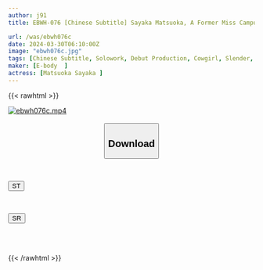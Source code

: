 ```yaml
---
author: j91
title: EBWH-076 [Chinese Subtitle] Sayaka Matsuoka, A Former Miss Campus AV Debut With An Astounding Style Who Won The Final Swimsuit Examination In A Big Turn.Height; 172 Cm, B; 89 Cm (F), H; 93 Cm

url: /was/ebwh076c
date: 2024-03-30T06:10:00Z
image: "ebwh076c.jpg"
tags: [Chinese Subtitle, Solowork, Debut Production, Cowgirl, Slender, Tall, Huge Butt	]
maker: [E-body  ]
actress: [Matsuoka Sayaka ]
---
```



{{< rawhtml >}}

<div class="video" data-videoid="Ba7qp00Qw1syxr7">
    <a href="javascript:;">
        <img src="/was/ebwh076c/ebwh076c.jpg" width="WIDTH" height="HEIGHT" alt="ebwh076c.mp4" loading="lazy">
    </a>
</div>

<script type="text/javascript" src="https://j91.asia/asset/on-demand-st.js"></script>

<br>
  <link rel="stylesheet" href="https://j91.asia/asset/bs5.css">
  
  <center>
  <button class="btn btn-primary" type="button" data-bs-toggle="collapse" data-bs-target=".multi-collapse" aria-expanded="false" aria-controls="multiCollapseExample1 multiCollapseExample2"><h2>Download</h2></button></center>
</p>
<div class="row">
  <div class="col">
    <div class="collapse multi-collapse" id="multiCollapseExample1">
      <div class="card card-body">
	      	      <br>
<div class="buttons">  
<p><a href="https://streamtape.to/v/Ba7qp00Qw1syxr7" target="_blank"><button class="btn-hover color-3"><i class="fa fa-download"></i> ST</button></a></p></div>
    </div>
  </div>
</div>
  <div class="col">
    <div class="collapse multi-collapse" id="multiCollapseExample2">
      <div class="card card-body">
	      <br>
<div class="buttons">
<p><a href="https://rubystm.com/iogyuvrarq8x" target="_blank"><button class="btn-hover color-9"><i class="fa fa-download"></i> SR</button></a></p></div>
<br><br>
      </div>
    </div>
  </div>
</div>

{{< /rawhtml >}}
